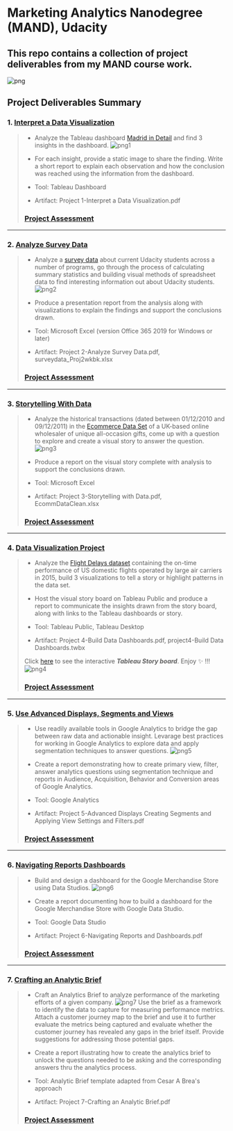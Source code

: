 # Marketing Analytics Nanodegree (MAND), Udacity
This repo contains a collection of project deliverables from my MAND course work.
 ---

![png](MAND.png)


## Project Deliverables Summary
### 1. [Interpret a Data Visualization](https://github.com/atan4583/mand-project-portfolio/tree/master/Project%201-Interpret%20a%20Data%20Visualization)
> * Analyze the Tableau dashboard [Madrid in Detail](https://public.tableau.com/en-us/s/gallery/madrid-details?gallery=featured) and find 3 insights in the dashboard.
![png1](madrid.png)
>
>
> * For each insight, provide a static image to share the finding. Write a short report to explain each observation and how the conclusion was reached using the information from the dashboard.
>
>
> * Tool: Tableau Dashboard
>
>
> * Artifact: Project 1-Interpret a Data Visualization.pdf
>
>
> ### [Project Assessment](https://github.com/atan4583/mand-project-portfolio/blob/master/Project%201-Interpret%20a%20Data%20Visualization/Project%201%20Review.pdf)
 ---
### 2. [Analyze Survey Data](https://github.com/atan4583/mand-project-portfolio/tree/master/Project%202-Analyze%20Survey%20Data)
> * Analyze a [survey data](https://d17h27t6h515a5.cloudfront.net/topher/2017/December/5a30463e_surveydata3/surveydata3.csv) about current Udacity students across a number of programs, go through the process of calculating summary statistics and building visual methods of spreadsheet data to find interesting information out about Udacity students.
> ![png2](survey.png)
>
>
> * Produce a presentation report from the analysis along with visualizations to explain the findings and support the conclusions drawn.
>
>
> * Tool: Microsoft Excel (version Office 365 2019 for Windows or later)
>
>
> * Artifact: Project 2-Analyze Survey Data.pdf, surveydata_Proj2wkbk.xlsx
>
>
> ### [Project Assessment](https://github.com/atan4583/mand-project-portfolio/blob/master/Project%202-Analyze%20Survey%20Data/Project%202%20Review.pdf)
 ---
### 3. [Storytelling With Data](https://github.com/atan4583/mand-project-portfolio/tree/master/Project%203-Storytelling%20With%20Data)
> * Analyze the historical transactions (dated between 01/12/2010 and 09/12/2011) in the [Ecommerce Data Set](https://docs.google.com/spreadsheets/d/12EPcAufhey6m0AmQ1nB4f5X1MaDdm81GAeKvCV16Dis/edit?usp=sharing) of a UK-based online wholesaler of unique all-occasion gifts, come up with a question to explore and create a visual story to answer the question.
> ![png3](vis.png)
>
>
> * Produce a report on the visual story complete with analysis to support the conclusions drawn.
>
>
> * Tool: Microsoft Excel
>
>
> * Artifact: Project 3-Storytelling with Data.pdf, EcommDataClean.xlsx
>
>
> ### [Project Assessment](https://github.com/atan4583/mand-project-portfolio/blob/master/Project%203-Storytelling%20With%20Data/Project%203%20Review.pdf)
 ---
### 4. [Data Visualization Project](https://github.com/atan4583/mand-project-portfolio/tree/master/Project%204-Data%20Visualization%20Project)
> * Analyze the [Flight Delays dataset](https://d17h27t6h515a5.cloudfront.net/topher/2017/December/5a3b1fad_flight-delays/flight-delays.zip) containing the on-time performance of US domestic flights operated by large air carriers in 2015, build 3 visualizations to tell a story or highlight patterns in the data set.
>
>
> * Host the visual story board on Tableau Public and produce a report to communicate the insights drawn from the story board, along with links to the Tableau dashboards or story.
>
>
> * Tool: Tableau Public, Tableau Desktop
>
>
> * Artifact: Project 4-Build Data Dashboards.pdf, project4-Build Data Dashboards.twbx
>
>
> Click [here](https://public.tableau.com/profile/audreyst#!/vizhome/project4-BuildDataDashboards/MajorAirportPerformance2015) to see the interactive _**Tableau Story board**_. Enjoy :sparkles: !!!
> ![png4](story.png)
>
> ### [Project Assessment](https://github.com/atan4583/mand-project-portfolio/blob/master/Project%204-Data%20Visualization%20Project/Project%204%20Review.pdf)
 ---
### 5. [Use Advanced Displays, Segments and Views](https://github.com/atan4583/mand-project-portfolio/tree/master/Project%205-Use%20Advanced%20Displays%2C%20Segments%20and%20Views)
> * Use readily available tools in Google Analytics to bridge the gap between raw data and actionable insight. Levarage best practices for working in Google Analytics to explore data and apply segmentation techniques to answer questions.
> ![png5](GA.png)
>
>
> * Create a report demonstrating how to create primary view, filter, answer analytics questions using segmentation technique and reports in Audience, Acquisition, Behavior and Conversion areas of Google Analytics.
>
>
> * Tool: Google Analytics
>
>
> * Artifact: Project 5-Advanced Displays Creating Segments and Applying View Settings and Filters.pdf
>
>
> ### [Project Assessment](https://github.com/atan4583/mand-project-portfolio/blob/master/Project%205-Use%20Advanced%20Displays%2C%20Segments%20and%20Views/Project%205%20Review.pdf)
 ---
### 6. [Navigating Reports Dashboards](https://github.com/atan4583/mand-project-portfolio/tree/master/Project%206-Navigating%20Reports%20Dashboards)
> * Build and design a dashboard for the Google Merchandise Store using Data Studios.
> ![png6](dstudio.png)
>
>
> * Create a report documenting how to build a dashboard for the Google Merchandise Store with Google Data Studio.
>
>
> * Tool: Google Data Studio
>
>
> * Artifact: Project 6-Navigating Reports and Dashboards.pdf
>
>
> ### [Project Assessment](https://github.com/atan4583/mand-project-portfolio/blob/master/Project%206-Navigating%20Reports%20Dashboards/Project%206%20Review.pdf)
 ---
### 7. [Crafting an Analytic Brief](https://github.com/atan4583/mand-project-portfolio/tree/master/Project%207-Crafting%20an%20Analytic%20Brief)
> * Craft an Analytics Brief to analyze performance of the marketing efforts of a given company.
> ![png7](abrief.png)
> Use the brief as a framework to identify the data to capture for measuring performance metrics. Attach a customer journey map to the brief and use it to further evaluate the metrics being captured and evaluate whether the customer journey has revealed any gaps in the brief itself. Provide suggestions for addressing those potential gaps.
>
>
> * Create a report illustrating how to create the analytics brief to unlock the questions needed to be asking and the corresponding answers thru the analytics process.
>
>
> * Tool: Analytic Brief template adapted from Cesar A Brea's approach
>
>
> * Artifact: Project 7-Crafting an Analytic Brief.pdf
>
>
> ### [Project Assessment](https://github.com/atan4583/mand-project-portfolio/blob/master/Project%207-Crafting%20an%20Analytic%20Brief/Project%207%20Review.pdf)
>
